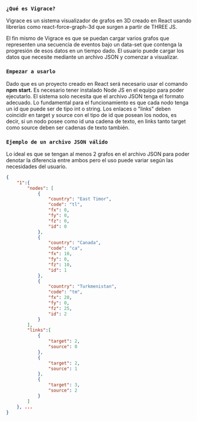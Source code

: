 ### `¿Qué es Vigrace?`

Vigrace es un sistema visualizador de grafos en 3D creado en React usando librerías como react-force-graph-3d que surgen a partir de THREE JS.

El fin mismo de Vigrace es que se puedan cargar varios grafos que representen una secuencia de eventos bajo un data-set que contenga la progresión de esos datos en un tiempo dado.
El usuario puede cargar los datos que necesite mediante un archivo JSON y comenzar a visualizar.

### `Empezar a usarlo`

Dado que es un proyecto creado en React será necesario usar el comando <b>npm start.</b> Es necesario tener instalado Node JS en el equipo para poder ejecutarlo.
El sistema solo necesita que el archivo JSON tenga el formato adecuado. Lo fundamental para el funcionamiento es que cada nodo tenga un id que puede ser de tipo int o string. Los enlaces o "links" deben coincidir en target y source con el tipo de id que posean los nodos, es decir, si un nodo posee como id una cadena de texto, en links tanto target como source deben ser cadenas de texto también. 


### `Ejemplo de un archivo JSON válido`

Lo ideal es que se tengan al menos 2 grafos en el archivo JSON para poder denotar la diferencia entre ambos pero el uso puede variar según las necesidades del usuario.

``` JSON
{
    "1":{
        "nodes": [
            {
                "country": "East Timor",
                "code": "tl",
                "fx": 0,
                "fy": 0,
                "fz": 0,
                "id": 0
            },
            {
                "country": "Canada",
                "code": "ca",
                "fx": 10,
                "fy": 0,
                "fz": 10,
                "id": 1
            },
            {
                "country": "Turkmenistan",
                "code": "tm",
                "fx": 20,
                "fy": 0,
                "fz": 25,
                "id": 2
            }
        ],
        "links":[
            {
                "target": 2,
                "source": 0
            },
            {
                "target": 2,
                "source": 1
            },
            {
                "target": 3,
                "source": 2
            }
        ]
    }, ...
}
```